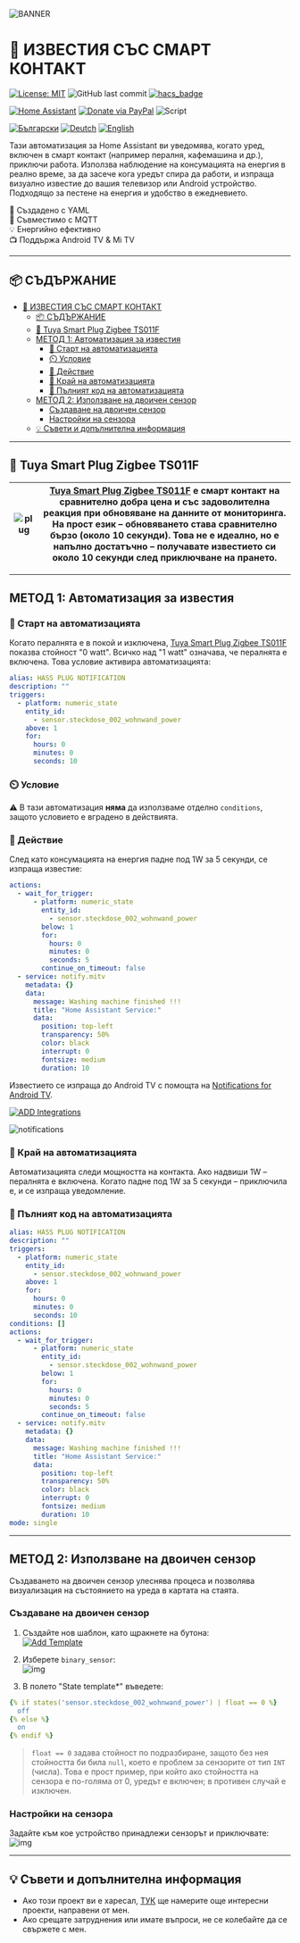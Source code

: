 ![BANNER](/img/banner.png)
# 📣 ИЗВЕСТИЯ СЪС СМАРТ КОНТАКТ

[![License: MIT](https://img.shields.io/badge/License-MIT-yellow.svg?color=ff00d8)](https://opensource.org/licenses/MIT)
![GitHub last commit](https://img.shields.io/github/last-commit/Bacard1/HASS-plug-notification.svg?color=ff00d8)
[![hacs_badge](https://img.shields.io/badge/HACS-2025.5.3-orange.svg?color=ff00d8)](https://github.com/hacs/integration)

[![Home Assistant](https://img.shields.io/badge/.-HOME_ASSISTANT-blue?logo=homeassistant)](https://www.home-assistant.io/) 
[![Donate via PayPal](https://img.shields.io/badge/PayPal-DONATE-blue?logo=paypal)](https://www.paypal.com/donate/?hosted_button_id=AAWFZVF2XCP5A)
![Script](https://img.shields.io/badge/Script-YAML-blue?logo=yaml)

[![Български](https://img.shields.io/badge/BG-ЕЗИК-gree?logo=translate&labelColor=gray&style=flat-square&link=https://example.com/bg
)](BG.md)
[![Deutch](https://img.shields.io/badge/DE-SPRACHE-gree?logo=translate&labelColor=gray&style=flat-square&link=https://example.com/bg
)](DE.md)
[![English](https://img.shields.io/badge/EN-LANGUAGE-gree?logo=translate&labelColor=gray&style=flat-square&link=https://example.com/bg)](README.md)

Тази автоматизация за Home Assistant ви уведомява, когато уред, включен в смарт контакт (например пералня, кафемашина и др.), приключи работа. Използва наблюдение на консумацията на енергия в реално време, за да засече кога уредът спира да работи, и изпраща визуално известие до вашия телевизор или Android устройство. Подходящо за пестене на енергия и удобство в ежедневието.

🔧 Създадено с YAML  
📡 Съвместимо с MQTT  
💡 Енергийно ефективно  
📺 Поддържа Android TV & Mi TV  

---

## 📦 СЪДЪРЖАНИЕ

- [📣 ИЗВЕСТИЯ СЪС СМАРТ КОНТАКТ](#-известия-със-смарт-контакт)
  - [📦 СЪДЪРЖАНИЕ](#-съдържание)
  - [🚀 Tuya Smart Plug Zigbee TS011F](#-tuya-smart-plug-zigbee-ts011f)
  - [МЕТОД 1: Автоматизация за известия](#метод-1-автоматизация-за-известия)
    - [🔌 Старт на автоматизацията](#-старт-на-автоматизацията)
    - [⏲️ Условие](#️-условие)
    - [📲 Действие](#-действие)
    - [📳 Край на автоматизацията](#-край-на-автоматизацията)
    - [🧾 Пълният код на автоматизацията](#-пълният-код-на-автоматизацията)
  - [МЕТОД 2: Използване на двоичен сензор](#метод-2-използване-на-двоичен-сензор)
    - [Създаване на двоичен сензор](#създаване-на-двоичен-сензор)
    - [Настройки на сензора](#настройки-на-сензора)
  - [💡 Съвети и допълнителна информация](#-съвети-и-допълнителна-информация)

---

## 🚀 Tuya Smart Plug Zigbee TS011F

| ![plug](/img/tuya_smart_plug.png) | [Tuya Smart Plug Zigbee TS011F][plug] е смарт контакт на сравнително добра цена и със задоволителна реакция при обновяване на данните от мониторинга. На прост език – обновяването става сравнително бързо (около 10 секунди). Това не е идеално, но е напълно достатъчно – получавате известието си около 10 секунди след приключване на прането. |
|----|----|

---

## МЕТОД 1: Автоматизация за известия

### 🔌 Старт на автоматизацията  
Когато пералнята е в покой и изключена, [Tuya Smart Plug Zigbee TS011F][plug] показва стойност "0 watt". Всичко над "1 watt" означава, че пералнята е включена. Това условие активира автоматизацията:

```yaml
alias: HASS PLUG NOTIFICATION
description: ""
triggers:
  - platform: numeric_state
    entity_id:
      - sensor.steckdose_002_wohnwand_power
    above: 1
    for:
      hours: 0
      minutes: 0
      seconds: 10
```

### ⏲️ Условие  
⚠️ В тази автоматизация **няма** да използваме отделно `conditions`, защото условието е вградено в действията.

### 📲 Действие  
След като консумацията на енергия падне под 1W за 5 секунди, се изпраща известие:

```yaml
actions:
  - wait_for_trigger:
      - platform: numeric_state
        entity_id:
          - sensor.steckdose_002_wohnwand_power
        below: 1
        for:
          hours: 0
          minutes: 0
          seconds: 5
        continue_on_timeout: false
  - service: notify.mitv
    metadata: {}
    data:
      message: Washing machine finished !!!
      title: "Home Assistant Service:"
      data:
        position: top-left
        transparency: 50%
        color: black
        interrupt: 0
        fontsize: medium
        duration: 10
```

Известието се изпраща до Android TV с помощта на [Notifications for Android TV](https://www.home-assistant.io/integrations/nfandroidtv/).  

[![ADD Integrations](/img/button%20ADD%20INTEGRATION%20TO.svg)](https://my.home-assistant.io/redirect/config_flow_start?domain=nfandroidtv)  

![notifications](/img/notifications.png)  

### 📳 Край на автоматизацията  
Автоматизацията следи мощността на контакта. Ако надвиши 1W – пералнята е включена. Когато падне под 1W за 5 секунди – приключила е, и се изпраща уведомление.

### 🧾 Пълният код на автоматизацията  

```yaml
alias: HASS PLUG NOTIFICATION
description: ""
triggers:
  - platform: numeric_state
    entity_id:
      - sensor.steckdose_002_wohnwand_power
    above: 1
    for:
      hours: 0
      minutes: 0
      seconds: 10
conditions: []
actions:
  - wait_for_trigger:
      - platform: numeric_state
        entity_id:
          - sensor.steckdose_002_wohnwand_power
        below: 1
        for:
          hours: 0
          minutes: 0
          seconds: 5
        continue_on_timeout: false
  - service: notify.mitv
    metadata: {}
    data:
      message: Washing machine finished !!!
      title: "Home Assistant Service:"
      data:
        position: top-left
        transparency: 50%
        color: black
        interrupt: 0
        fontsize: medium
        duration: 10
mode: single
```

---

## МЕТОД 2: Използване на двоичен сензор  

Създаването на двоичен сензор улеснява процеса и позволява визуализация на състоянието на уреда в картата на стаята.  

### Създаване на двоичен сензор  

1. Създайте нов шаблон, като щракнете на бутона:  
   [![Add Template](/img/button%20ADD%20INTEGRATION%20TO.svg)](https://my.home-assistant.io/redirect/config_flow_start?domain=template)  

2. Изберете `binary_sensor`:  
   ![img](/img/temp.png)  

3. В полето "State template*" въведете:  

```yaml
{% if states('sensor.steckdose_002_wohnwand_power') | float == 0 %} 
  off
{% else %}
  on
{% endif %}
```

> `float == 0` задава стойност по подразбиране, защото без нея стойността би била `null`, което е проблем за сензорите от тип `INT` (числа). Това е прост пример, при който ако стойността на сензора е по-голяма от 0, уредът е включен; в противен случай е изключен.  

### Настройки на сензора  
Задайте към кое устройство принадлежи сензорът и приключвате:  
![img](/img/binary_sensor.png)  

---

## 💡 Съвети и допълнителна информация  

- Ако този проект ви е харесал, [ТУК](https://github.com/Bacard1?tab=repositories) ще намерите още интересни проекти, направени от мен.  
- Ако срещате затруднения или имате въпроси, не се колебайте да се свържете с мен.  

[plug]: https://de.aliexpress.com/item/1005007060134011.html